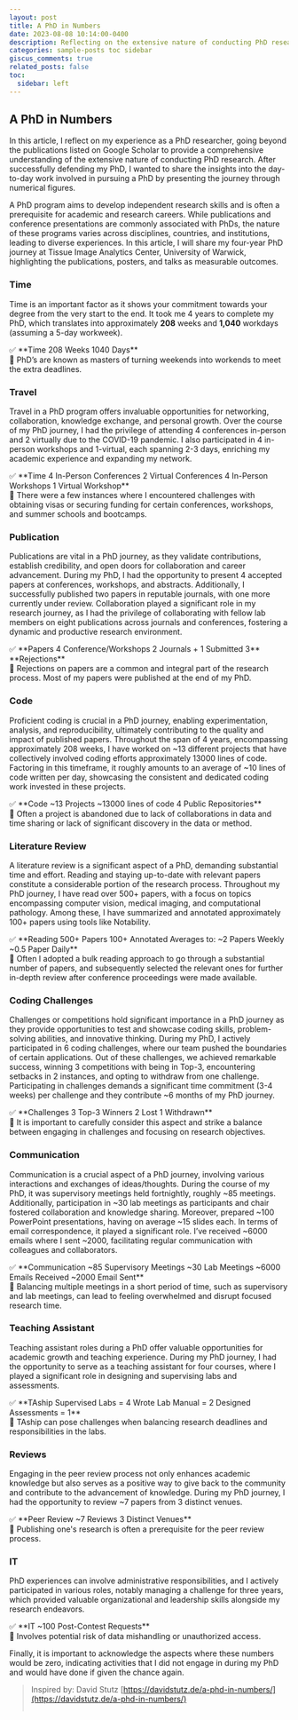 ```yaml
---
layout: post
title: A PhD in Numbers
date: 2023-08-08 10:14:00-0400
description: Reflecting on the extensive nature of conducting PhD research through numerical figures.
categories: sample-posts toc sidebar
giscus_comments: true
related_posts: false
toc:
  sidebar: left
---
```


## A PhD in Numbers

In this article, I reflect on my experience as a PhD researcher, going beyond the publications listed on Google Scholar to provide a comprehensive understanding of the extensive nature of conducting PhD research. After successfully defending my PhD, I wanted to share the insights into the day-to-day work involved in pursuing a PhD by presenting the journey through numerical figures.

A PhD program aims to develop independent research skills and is often a prerequisite for academic and research careers. While publications and conference presentations are commonly associated with PhDs, the nature of these programs varies across disciplines, countries, and institutions, leading to diverse experiences. In this article, I will share my four-year PhD journey at Tissue Image Analytics Center, University of Warwick, highlighting the publications, posters, and talks as measurable outcomes.

### Time

Time is an important factor as it shows your commitment towards your degree from the very start to the end. It took me 4 years to complete my PhD, which translates into approximately **208** weeks and **1,040** workdays (assuming a 5-day workweek).

<aside>
✅ **Time
208 Weeks
1040 Days**

</aside>

<aside>
🚫 PhD’s are known as masters of turning weekends into workends to meet the extra deadlines.

</aside>

### Travel

Travel in a PhD program offers invaluable opportunities for networking, collaboration, knowledge exchange, and personal growth. Over the course of my PhD journey, I had the privilege of attending 4 conferences in-person and 2 virtually due to the COVID-19 pandemic. I also participated in 4 in-person workshops and 1-virtual, each spanning 2-3 days, enriching my academic experience and expanding my network.

<aside>
✅ **Time
4 In-Person Conferences
2 Virtual Conferences
4 In-Person Workshops
1 Virtual Workshop**

</aside>

<aside>
🚫 There were a few instances where I encountered challenges with obtaining visas or securing funding for certain conferences, workshops, and summer schools and bootcamps.

</aside>

### Publication

Publications are vital in a PhD journey, as they validate contributions, establish credibility, and open doors for collaboration and career advancement. During my PhD, I had the opportunity to present 4 accepted papers at conferences, workshops, and abstracts. Additionally, I successfully published two papers in reputable journals, with one more currently under review. Collaboration played a significant role in my research journey, as I had the privilege of collaborating with fellow lab members on eight publications across journals and conferences, fostering a dynamic and productive research environment.

<aside>
✅ **Papers
4 Conference/Workshops
2 Journals + 1 Submitted
3** **Rejections**

</aside>

<aside>
🚫 Rejections on papers are a common and integral part of the research process. Most of my papers were published at the end of my PhD.

</aside>

### Code

Proficient coding is crucial in a PhD journey, enabling experimentation, analysis, and reproducibility, ultimately contributing to the quality and impact of published papers. Throughout the span of 4 years, encompassing approximately 208 weeks, I have worked on ~13 different projects that have collectively involved coding efforts approximately 13000 lines of code. Factoring in this timeframe, it roughly amounts to an average of ~10 lines of code written per day, showcasing the consistent and dedicated coding work invested in these projects.

<aside>
✅ **Code
~13 Projects
~13000 lines of code
4 Public Repositories**

</aside>

<aside>
🚫 Often a project is abandoned due to lack of collaborations in data and time sharing or lack of significant discovery in the data or method.

</aside>

### Literature Review

A literature review is a significant aspect of a PhD, demanding substantial time and effort. Reading and staying up-to-date with relevant papers constitute a considerable portion of the research process. Throughout my PhD journey, I have read over 500+ papers, with a focus on topics encompassing computer vision, medical imaging, and computational pathology. Among these, I have summarized and annotated approximately 100+ papers using tools like Notability.

<aside>
✅ **Reading
500+ Papers
100+ Annotated
Averages to:
~2 Papers Weekly
~0.5 Paper Daily**

</aside>

<aside>
🚫 Often I adopted a bulk reading approach to go through a substantial number of papers, and subsequently selected the relevant ones for further in-depth review after conference proceedings were made available.

</aside>

### Coding Challenges

Challenges or competitions hold significant importance in a PhD journey as they provide opportunities to test and showcase coding skills, problem-solving abilities, and innovative thinking. During my PhD, I actively participated in 6 coding challenges, where our team pushed the boundaries of certain applications. Out of these challenges, we achieved remarkable success, winning 3 competitions with being in Top-3, encountering setbacks in 2 instances, and opting to withdraw from one challenge. Participating in challenges demands a significant time commitment (3-4 weeks) per challenge and they contribute ~6 months of my PhD journey.

<aside>
✅ **Challenges
3 Top-3 Winners
2 Lost
1 Withdrawn**

</aside>

<aside>
🚫 It is important to carefully consider this aspect and strike a balance between engaging in challenges and focusing on research objectives.

</aside>

### Communication

Communication is a crucial aspect of a PhD journey, involving various interactions and exchanges of ideas/thoughts. During the course of my PhD, it was supervisory meetings held fortnightly, roughly ~85 meetings. Additionally, participation in ~30 lab meetings as participants and chair fostered collaboration and knowledge sharing. Moreover, prepared ~100 PowerPoint presentations, having on average ~15 slides each. In terms of email correspondence, it played a significant role. I’ve received ~6000 emails where I sent ~2000, facilitating regular communication with colleagues and collaborators.

<aside>
✅ **Communication
~85 Supervisory Meetings
~30 Lab Meetings
~6000 Emails Received
~2000 Email Sent**

</aside>

<aside>
🚫 Balancing multiple meetings in a short period of time, such as supervisory and lab meetings, can lead to feeling overwhelmed and disrupt focused research time.

</aside>

### Teaching Assistant

Teaching assistant roles during a PhD offer valuable opportunities for academic growth and teaching experience. During my PhD journey, I had the opportunity to serve as a teaching assistant for four courses, where I played a significant role in designing and supervising labs and assessments.

<aside>
✅ **TAship
Supervised Labs = 4
Wrote Lab Manual = 2
Designed Assessments = 1**

</aside>

<aside>
🚫 TAship can pose challenges when balancing research deadlines and responsibilities in the labs.

</aside>

### Reviews

Engaging in the peer review process not only enhances academic knowledge but also serves as a positive way to give back to the community and contribute to the advancement of knowledge. During my PhD journey, I had the opportunity to review ~7 papers from 3 distinct venues.

<aside>
✅ **Peer Review
~7 Reviews
3 Distinct Venues**

</aside>

<aside>
🚫 Publishing one's research is often a prerequisite for the peer review process.

</aside>

### IT

PhD experiences can involve administrative responsibilities, and I actively participated in various roles, notably managing a challenge for three years, which provided valuable organizational and leadership skills alongside my research endeavors.

<aside>
✅ **IT
~100 Post-Contest Requests**

</aside>

<aside>
🚫 Involves potential risk of data mishandling or unauthorized access.

</aside>

Finally, it is important to acknowledge the aspects where these numbers would be zero, indicating activities that I did not engage in during my PhD and would have done if given the chance again.

> Inspired by: David Stutz [https://davidstutz.de/a-phd-in-numbers/](https://davidstutz.de/a-phd-in-numbers/)
>```
